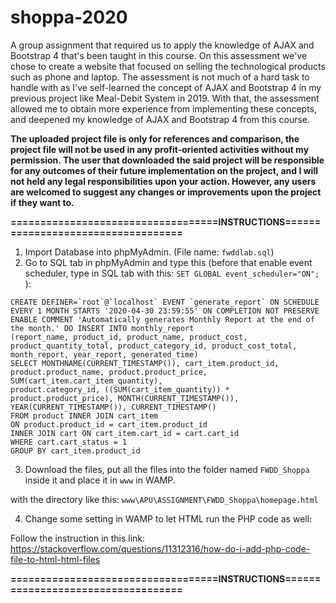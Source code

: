 # shoppa-2020
 A group assignment that required us to apply the knowledge of AJAX and Bootstrap 4 that's been taught in this course. On this assessment we've chose to create a website that focused on selling the technological products such as phone and laptop. The assessment is not much of a hard task to handle with as I've self-learned the concept of AJAX and Bootstrap 4 in my previous project like Meal-Debit System in 2019. With that, the assessment allowed me to obtain more experience from implementing these concepts, and deepened my knowledge of AJAX and Bootstrap 4 from this course.

**The uploaded project file is only for references and comparison, the project file will not be used in any profit-oriented activities without my permission. The user that downloaded the said project will be responsible for any outcomes of their future implementation on the project, and I will not held any legal responsibilities upon your action. However, any users are welcomed to suggest any changes or improvements upon the project if they want to.**

**===================================INSTRUCTIONS===================================**
1. Import Database into phpMyAdmin. (File name: ```fwddlab.sql```)
2. Go to SQL tab in phpMyAdmin and type this (before that enable event scheduler, type in SQL tab with this: ```SET GLOBAL event_scheduler="ON"; ```):

```
CREATE DEFINER=`root`@`localhost` EVENT `generate_report` ON SCHEDULE EVERY 1 MONTH STARTS '2020-04-30 23:59:55' ON COMPLETION NOT PRESERVE ENABLE COMMENT 'Automatically generates Monthly Report at the end of the month.' DO INSERT INTO monthly_report
(report_name, product_id, product_name, product_cost, product_quantity_total, product_category_id, product_cost_total, month_report, year_report, generated_time)
SELECT MONTHNAME(CURRENT_TIMESTAMP()), cart_item.product_id, product.product_name, product.product_price, SUM(cart_item.cart_item_quantity),
product.category_id, ((SUM(cart_item_quantity)) * product.product_price), MONTH(CURRENT_TIMESTAMP()), YEAR(CURRENT_TIMESTAMP()), CURRENT_TIMESTAMP()
FROM product INNER JOIN cart_item
ON product.product_id = cart_item.product_id
INNER JOIN cart ON cart_item.cart_id = cart.cart_id
WHERE cart.cart_status = 1
GROUP BY cart_item.product_id
```

3. Download the files, put all the files into the folder named ```FWDD_Shoppa``` inside it and place it in ```www``` in WAMP.

with the directory like this: ```www\APU\ASSIGNMENT\FWDD_Shoppa\homepage.html```

4. Change some setting in WAMP to let HTML run the PHP code as well: 

Follow the instruction in this link:
https://stackoverflow.com/questions/11312316/how-do-i-add-php-code-file-to-html-html-files

**===================================INSTRUCTIONS===================================**
